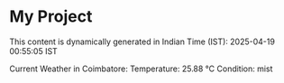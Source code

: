 # My Project

This content is dynamically generated in Indian Time (IST): 2025-04-19 00:55:05 IST


Current Weather in Coimbatore:
Temperature: 25.88 °C
Condition: mist
